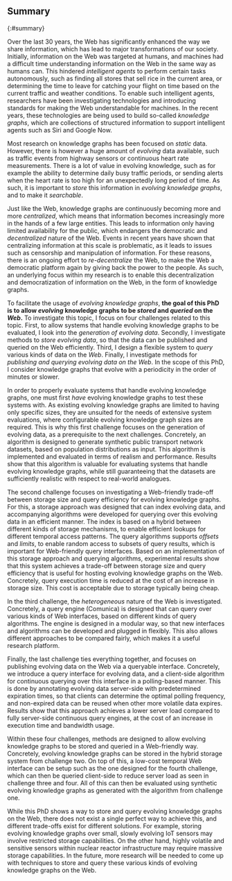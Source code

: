 ## Summary
{:#summary}

Over the last 30 years, the Web has significantly enhanced the way we share information,
which has lead to major transformations of our society.
Initially, information on the Web was targeted at humans,
and machines had a difficult time understanding information on the Web
in the same way as humans can.
This hindered *intelligent agents* to perform certain tasks autonomously,
such as finding all stores that sell rice in the current area,
or determining the time to leave for catching your flight on time based on the current traffic and weather conditions.
To enable such intelligent agents, researchers have been investigating technologies and introducing standards
for making the Web understandable for machines.
In the recent years, these technologies are being used to build so-called *knowledge graphs*,
which are collections of structured information to support intelligent agents such as Siri and Google Now.

Most research on knowledge graphs has been focused on *static* data.
However, there is however a huge amount of *evolving* data available,
such as traffic events from highway sensors or continuous heart rate measurements.
There is a lot of value in evolving knowledge,
such as for example the ability to determine daily busy traffic periods,
or sending alerts when the heart rate is too high for an unexpectedly long period of time.
As such, it is important to *store* this information in *evolving knowledge graphs*,
and to make it *searchable*.

Just like the Web, knowledge graphs are continuously becoming more and more *centralized*,
which means that information becomes increasingly more in the hands of a few large entities.
This leads to information only having limited availability for the public,
which endangers the democratic and *decentralized* nature of the Web.
Events in recent years have shown that centralizing information at this scale is problematic,
as it leads to issues such as censorship and manipulation of information.
For these reasons, there is an ongoing effort to *re-decentralize* the Web,
to make the Web a democratic platform again by giving back the power to the people.
As such, an underlying focus within my research is to enable this decentralization and democratization
of information on the Web,
in the form of knowledge graphs.

To facilitate the usage of *evolving knowledge graphs*,
**the goal of this PhD is to allow *evolving* knowledge graphs to be *stored* and *queried* on the *Web*.**
To investigate this topic, I focus on four challenges related to this topic.
First, to allow systems that handle evolving knowledge graphs to be evaluated,
I look into the *generation of evolving data*.
Secondly, I investigate methods to *store evolving data*,
so that the data can be published and queried on the Web efficiently.
Third, I design a flexible system to *query* various kinds of data on the *Web*.
Finally, I investigate methods for *publishing and querying evolving data on the Web*.
In the scope of this PhD, I consider knowledge graphs that evolve with a periodicity in the order of minutes or slower.

In order to properly evaluate systems that handle evolving knowledge graphs,
one must first *have* evolving knowledge graphs to test these systems with.
As existing evolving knowledge graphs are limited to having only specific sizes,
they are unsuited for the needs of extensive system evaluations,
where configurable evolving knowledge graph sizes are required.
This is why this first challenge focuses on the generation of evolving data, as a prerequisite to the next challenges.
Concretely, an algorithm is designed to generate synthetic public transport network datasets,
based on population distributions as input.
This algorithm is implemented and evaluated in terms of realism and performance.
Results show that this algorithm is valuable for evaluating systems that handle evolving knowledge graphs,
while still guaranteeing that the datasets are sufficiently realistic with respect to real-world analogues.

The second challenge focuses on investigating a Web-friendly trade-off between storage size and query efficiency
for evolving knowledge graphs.
For this, a storage approach was designed that can index evolving data,
and accompanying algorithms were developed for querying over this evolving data in an efficient manner.
The index is based on a hybrid between different kinds of storage mechanisms,
to enable efficient lookups for different temporal access patterns.
The query algorithms supports *offsets* and *limits*,
to enable random access to subsets of query results,
which is important for Web-friendly query interfaces.
Based on an implementation of this storage approach and querying algorithms,
experimental results show that this system achieves a trade-off between storage size and query efficiency
that is useful for hosting evolving knowledge graphs on the Web.
Concretely, query execution time is reduced at the cost of an increase in storage size.
This cost is acceptable due to storage typically being cheap.

In the third challenge, the *heterogeneous* nature of the Web is investigated.
Concretely, a query engine (Comunica) is designed that can query over various kinds of Web interfaces,
based on different kinds of query algorithms.
The engine is designed in a modular way,
so that new interfaces and algorithms can be developed and plugged in flexibly.
This also allows different approaches to be compared fairly,
which makes it a useful research platform.

Finally, the last challenge ties everything together,
and focuses on publishing evolving data on the Web via a queryable interface.
Concretely, we introduce a query interface for evolving data,
and a client-side algorithm for continuous querying over this interface in a polling-based manner.
This is done by annotating evolving data server-side with predetermined expiration times,
so that clients can determine the optimal polling frequency,
and non-expired data can be reused when other more volatile data expires.
Results show that this approach achieves a lower server load compared to fully server-side continuous query engines,
at the cost of an increase in execution time and bandwidth usage.

Within these four challenges,
methods are designed to allow evolving knowledge graphs to be stored and queried
in a Web-friendly way.
Concretely, evolving knowledge graphs can be stored in the hybrid storage system from challenge two.
On top of this, a low-cost temporal Web interface can be setup such as the one designed for the fourth challenge,
which can then be queried client-side to reduce server load as seen in challenge three and four.
All of this can then be evaluated using synthetic evolving knowledge graphs
as generated with the algorithm from challenge one.

While this PhD shows a way to store and query evolving knowledge graphs on the Web,
there does not exist a single perfect way to achieve this,
and different trade-offs exist for different solutions.
For example, storing evolving knowledge graphs over small, slowly evolving IoT sensors
may involve restricted storage capabilities.
On the other hand, highly volatile and sensitive sensors within nuclear reactor infrastructure
may require massive storage capabilities.
In the future, more research will be needed to come up with techniques to store and query
these various kinds of evolving knowledge graphs on the Web.
